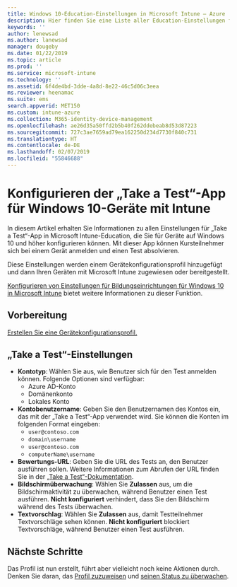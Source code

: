 ```yaml
---
title: Windows 10-Education-Einstellungen in Microsoft Intune – Azure | Microsoft-Dokumentation
description: Hier finden Sie eine Liste aller Education-Einstellungen für Windows 10-Geräte. Verwenden Sie diese Einstellungen in einem Gerätekonfigurationsprofil mit der „Take a Test“-App, wählen Sie aus, mit welcher Methode Benutzer oder Kursteilnehmer sich anmelden, überwachen Sie den Bildschirm während des Tests, und nehmen Sie Weiteres in Intune vor.
keywords: ''
author: lenewsad
ms.author: lanewsad
manager: dougeby
ms.date: 01/22/2019
ms.topic: article
ms.prod: ''
ms.service: microsoft-intune
ms.technology: ''
ms.assetid: 6f4de4bd-3dde-4a8d-8e22-46c5d06c3eea
ms.reviewer: heenamac
ms.suite: ems
search.appverid: MET150
ms.custom: intune-azure
ms.collection: M365-identity-device-management
ms.openlocfilehash: ae26d35a50ffd2b5b40f262ddebeab8d53d87223
ms.sourcegitcommit: 727c3ae7659ad79ea162250d234d7730f840c731
ms.translationtype: HT
ms.contentlocale: de-DE
ms.lasthandoff: 02/07/2019
ms.locfileid: "55846688"
---
```

# <a name="configure-the-take-a-test-app-on-windows-10-devices-using-intune"></a>Konfigurieren der „Take a Test“-App für Windows 10-Geräte mit Intune

In diesem Artikel erhalten Sie Informationen zu allen Einstellungen für „Take a Test“-App in Microsoft Intune-Education, die Sie für Geräte auf Windows 10 und höher konfigurieren können. Mit dieser App können Kursteilnehmer sich bei einem Gerät anmelden und einen Test absolvieren.

Diese Einstellungen werden einem Gerätekonfigurationsprofil hinzugefügt und dann Ihren Geräten mit Microsoft Intune zugewiesen oder bereitgestellt.

[Konfigurieren von Einstellungen für Bildungseinrichtungen für Windows 10 in Microsoft Intune](education-settings-configure.md) bietet weitere Informationen zu dieser Funktion.

## <a name="before-you-begin"></a>Vorbereitung

[Erstellen Sie eine Gerätekonfigurationsprofil.](education-settings-configure.md#create-a-device-profile)

## <a name="take-a-test-settings"></a>„Take a Test“-Einstellungen

- **Kontotyp**: Wählen Sie aus, wie Benutzer sich für den Test anmelden können. Folgende Optionen sind verfügbar:
  - Azure AD-Konto
  - Domänenkonto
  - Lokales Konto
- **Kontobenutzername**: Geben Sie den Benutzernamen des Kontos ein, das mit der „Take a Test“-App verwendet wird. Sie können die Konten im folgenden Format eingeben:
  - `user@contoso.com`
  - `domain\username`
  - `user@contoso.com`
  - `computerName\username`
- **Bewertungs-URL**: Geben Sie die URL des Tests an, den Benutzer ausführen sollen. Weitere Informationen zum Abrufen der URL finden Sie in der [„Take a Test“-Dokumentation](https://docs.microsoft.com/education/windows/take-tests-in-windows-10).
- **Bildschirmüberwachung**: Wählen Sie **Zulassen** aus, um die Bildschirmaktivität zu überwachen, während Benutzer einen Test ausführen. **Nicht konfiguriert** verhindert, dass Sie den Bildschirm während des Tests überwachen.
- **Textvorschlag**: Wählen Sie **Zulassen** aus, damit Testteilnehmer Textvorschläge sehen können. **Nicht konfiguriert** blockiert Textvorschläge, während Benutzer einen Test ausführen.

## <a name="next-steps"></a>Nächste Schritte

Das Profil ist nun erstellt, führt aber vielleicht noch keine Aktionen durch. Denken Sie daran, das [Profil zuzuweisen](device-profile-assign.md) und [seinen Status zu überwachen](device-profile-monitor.md).
